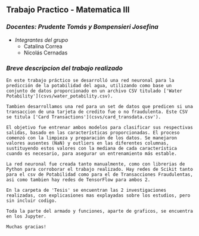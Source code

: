 ## Trabajo Practico - Matematica III

### _**Docentes: Prudente Tomás y Bompensieri Josefina**_
- _*Integrantes del grupo*_
    - Catalina Correa
    - Nicolás Cernadas

### _**Breve descripcion del trabajo realizado**_

    En este trabajo práctico se desarrolló una red neuronal para la predicción de la potabilidad del agua, utilizando como base un conjunto de datos proporcionado en un archivo CSV titulado ['Water Potability'](csvs/water_potability.csv).

    Tambien desarrollamos una red para un set de datos que predicen si una transaccion de una tarjeta de credito fue o no fraudulenta. Este CSV se titula ['Card Transactions'](csvs/card_transdata.csv').

    El objetivo fue entrenar ambos modelos para clasificar sus respectivas salidas, basado en las características proporcionadas. El proceso comenzó con la limpieza y preparación de los datos. Se manejaron valores ausentes (NaN) y outliers en las diferentes columnas, sustituyendo estos valores con la mediana de cada característica cuando es necesario, para asegurar un entrenamiento más estable.

    La red neuronal fue creada tanto manualmente, como con librerias de Python para corroborar el trabajo realizado. Hay redes de Scikit tanto para el csv de Potabilidad como para el de Transacciones Fraudulentas, asi como tambien hay redes de TensorFlow para ambos 2.
    
    En la carpeta de 'Tesis' se encuentran las 2 investigaciones realizadas, con explicasiones mas explayadas sobre los estudios, pero sin incluir codigo.

    Toda la parte del armado y funciones, aparte de graficos, se encuentra en los Jupyter.

    Muchas gracias!

    





